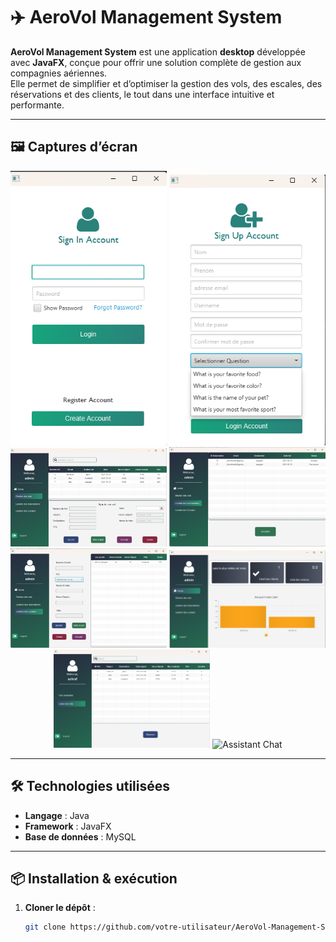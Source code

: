 # ✈️ AeroVol Management System  

**AeroVol Management System** est une application **desktop** développée avec **JavaFX**, conçue pour offrir une solution complète de gestion aux compagnies aériennes.  
Elle permet de simplifier et d’optimiser la gestion des vols, des escales, des réservations et des clients, le tout dans une interface intuitive et performante.  

---

## 🖼️ Captures d’écran  
<p align="center">
  <img src="test/desktop login.png" alt="Capture 1" width="250"/>
  <img src="test/desktop register.png" alt="Capture 2" width="250"/>
  <img src="test/desktop gestion de vol.png" alt="Capture 3" width="250"/>
  <img src="test/Desktop gestion de reservations.png" alt="Capture 4" width="250"/>
  <img src="test/desktop gestion de escale.png" alt="Capture 5" width="250"/>
  <img src="test/Desktop home.png" alt="Capture 6" width="250"/>
  <img src="test/Desktop liste de vole.png" alt="Capture 7" width="250"/>
  <img src="test/Desktop vol reservé .png" alt="Assistant Chat" width="250"/>
</p>


---

## 🛠️ Technologies utilisées  
- **Langage** : Java  
- **Framework** : JavaFX  
- **Base de données** : MySQL  

---

## 📦 Installation & exécution  

1. **Cloner le dépôt** :  
   ```bash
   git clone https://github.com/votre-utilisateur/AeroVol-Management-System.git
